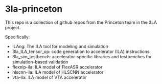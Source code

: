 # 3la-princeton

This repo is a collection of github repos from the Princeton team in the 3LA project.

Specifically:
- ILAng: The ILA tool for modeling and simulation
- 3la_ILA_tensor_op: code generation to accelerator (ILA) instructions
- 3la_sim_testbench: accelerator-specific libraries and testbenches for simulation-based validation
- flexnlp-ila: ILA model of FlexASR accelerator
- hlscnn-ila: ILA model of HLSCNN accelerator
- vta-ila: ILA model of VTA accelerator
